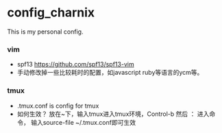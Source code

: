 # config_charnix
This is my personal config.

### vim
* spf13 https://github.com/spf13/spf13-vim 
* 手动修改掉一些比较耗时的配置，如javascript ruby等语言的ycm等。

### tmux
* .tmux.conf is config for tmux
* 如何生效？ 放在~下，输入tmux进入tmux环境，Control-b 然后 ： 进入命令， 输入source-file ~/.tmux.conf即可生效
